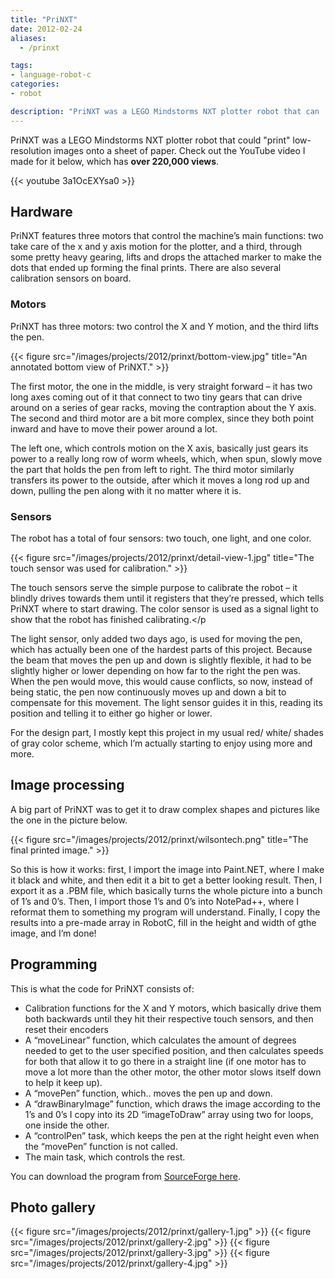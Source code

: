 ```yaml
---
title: "PriNXT"
date: 2012-02-24
aliases:
  - /prinxt

tags:
- language-robot-c
categories:
- robot

description: "PriNXT was a LEGO Mindstorms NXT plotter robot that can 'print' low-resolution images onto a sheet of paper."
---
```


PriNXT was a LEGO Mindstorms NXT plotter robot that could "print" low-resolution images onto a sheet of paper. Check out the YouTube video I made for it below, which has **over 220,000 views**.

{{< youtube 3a1OcEXYsa0 >}}

## Hardware

PriNXT features three motors that control the machine’s main functions: two take care of the x and y axis motion for the plotter, and a third, through some pretty heavy gearing, lifts and drops the attached marker to make the dots that ended up forming the final prints. There are also several calibration sensors on board.

### Motors

PriNXT has three motors: two control the X and Y motion, and the third lifts the pen.

{{< figure src="/images/projects/2012/prinxt/bottom-view.jpg" title="An annotated bottom view of PriNXT." >}}


The first motor, the one in the middle, is very straight forward – it has two long axes coming out of it that connect to two tiny gears that can drive around on a series of gear racks, moving the contraption about the Y axis. The second and third motor are a bit more complex, since they both point inward and have to move their power around a lot.

The left one, which controls motion on the X axis, basically just gears its power to a really long row of worm wheels, which, when spun, slowly move the part that holds the pen from left to right. The third motor similarly transfers its power to the outside, after which it moves a long rod up and down, pulling the pen along with it no matter where it is.

### Sensors

The robot has a total of four sensors: two touch, one light, and one color.

{{< figure src="/images/projects/2012/prinxt/detail-view-1.jpg" title="The touch sensor was used for calibration." >}}

The touch sensors serve the simple purpose to calibrate the robot – it blindly drives towards them until it registers that they’re pressed, which tells PriNXT where to start drawing. The color sensor is used as a signal light to show that the robot has finished calibrating.</p
 
The light sensor, only added two days ago, is used for moving the pen, which has actually been one of the hardest parts of this project. Because the beam that moves the pen up and down is slightly flexible, it had to be slightly higher or lower depending on how far to the right the pen was. When the pen would move, this would cause conflicts, so now, instead of being static, the pen now continuously moves up and down a bit to compensate for this movement. The light sensor guides it in this, reading its position and telling it to either go higher or lower.

For the design part, I mostly kept this project in my usual red/ white/ shades of gray color scheme, which I’m actually starting to enjoy using more and more.

## Image processing

A big part of PriNXT was to get it to draw complex shapes and pictures like the one in the picture below.

{{< figure src="/images/projects/2012/prinxt/wilsontech.png" title="The final printed image." >}}

So this is how it works: first, I import the image into Paint.NET, where I make it black and white, and then edit it a bit to get a better looking result. Then, I export it as a .PBM file, which basically turns the whole picture into a bunch of 1’s and 0’s. Then, I import those 1’s and 0’s into NotePad++, where I reformat them to something my program will understand. Finally, I copy the results into a pre-made array in RobotC, fill in the height and width of gthe image, and I’m done!

## Programming

This is what the code for PriNXT consists of:

- Calibration functions for the X and Y motors, which basically drive them both backwards until they hit their respective touch sensors, and then reset their encoders
- A “moveLinear” function, which calculates the amount of degrees needed to get to the user specified position, and then calculates speeds for both that allow it to go there in a straight line (if one motor has to move a lot more than the other motor, the other motor slows itself down to help it keep up).
- A “movePen” function, which.. moves the pen up and down.
- A “drawBinaryImage” function, which draws the image according to the 1’s and 0’s I copy into its 2D “imageToDraw” array using two for loops, one inside the other.
- A “controlPen” task, which keeps the pen at the right height even when the “movePen” function is not called.
- The main task, which controls the rest.

You can download the program from [SourceForge here](http://sourceforge.net/projects/dimastero/files/PriNXT.c/download).

## Photo gallery

{{< figure src="/images/projects/2012/prinxt/gallery-1.jpg" >}}
{{< figure src="/images/projects/2012/prinxt/gallery-2.jpg" >}}
{{< figure src="/images/projects/2012/prinxt/gallery-3.jpg" >}}
{{< figure src="/images/projects/2012/prinxt/gallery-4.jpg" >}}
